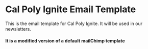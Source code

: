 # Cal Poly Ignite Email Template
This is the email template for Cal Poly Ignite. It will be used in our newsletters.

#### It is a modified version of a default mailChimp template
